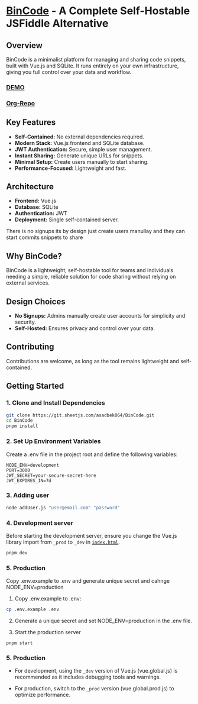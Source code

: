 # [BinCode](https://bincode.asadk.dev) - A Complete Self-Hostable JSFiddle Alternative

## Overview
BinCode is a minimalist platform for managing and sharing code snippets, built with Vue.js and SQLite. It runs entirely on your own infrastructure, giving you full control over your data and workflow.

### [DEMO](https://bincode.asadk.dev)
### [Org-Repo](https://git.sheetjs.com/asadbek064/BinCode)

## Key Features
- **Self-Contained:** No external dependencies required.
- **Modern Stack:** Vue.js frontend and SQLite database.
- **JWT Authentication:** Secure, simple user management.
- **Instant Sharing:** Generate unique URLs for snippets.
- **Minimal Setup:** Create users manually to start sharing.
- **Performance-Focused:** Lightweight and fast.

## Architecture
- **Frontend:** Vue.js
- **Database:** SQLite
- **Authentication:** JWT
- **Deployment:** Single self-contained server.

There is no signups its by design just create users manullay and they can start commits snippets to share

## Why BinCode?

BinCode is a lightweight, self-hostable tool for teams and individuals needing a simple, reliable solution for code sharing without relying on external services.

## Design Choices
- **No Signups:** Admins manually create user accounts for simplicity and security.
- **Self-Hosted:** Ensures privacy and control over your data.


## Contributing
Contributions are welcome, as long as the tool remains lightweight and self-contained.

## Getting Started

### 1. Clone and Install Dependencies

```bash
git clone https://git.sheetjs.com/asadbek064/BinCode.git
cd BinCode
pnpm install
```

### 2. Set Up Environment Variables
Create a .env file in the project root and define the following variables:
```env
NODE_ENV=development
PORT=3000
JWT_SECRET=your-secure-secret-here
JWT_EXPIRES_IN=7d
```

### 3. Adding user 

```bash
node addUser.js "user@email.com" "password"
```

### 4. Development server
Before starting the development server, ensure you change the Vue.js library import from `_prod` to `_dev` in [`index.html`](https://git.sheetjs.com/asadbek064/BinCode/src/commit/3e35da0118e8e6b44863b3fee12c1e2dff96b02e/public/index.html#L129).

```bash
pnpm dev
```

### 5. Production
Copy .env.example to .env and generate unique secret and cahnge NODE_ENV=production
1. Copy .env.example to .env:
```bash
cp .env.example .env
```

2. Generate a unique secret and set NODE_ENV=production in the .env file.

3. Start the production server
```
pnpm start
````


### 5. Production
- For development, using the `_dev` version of Vue.js (vue.global.js) is recommended as it includes debugging tools and warnings.

- For production, switch to the `_prod` version (vue.global.prod.js) to optimize performance.

